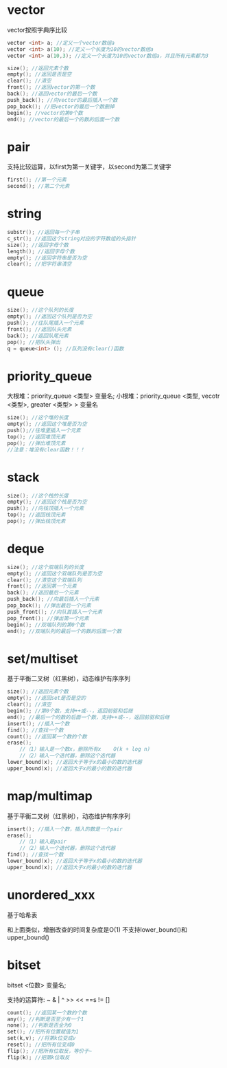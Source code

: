 # vector

vector按照字典序比较

```cpp
vector <int> a; //定义一个vector数组a
vector <int> a(10); //定义一个长度为10的vector数组a
vector <int> a(10,3); //定义一个长度为10的vector数组a，并且所有元素都为3
```

```cpp
size(); //返回元素个数
empty(); //返回是否是空
clear(); //清空
front(); //返回vector的第一个数
back(); //返回vector的最后一个数
push_back(); //向vector的最后插入一个数
pop_back(); //把vector的最后一个数删掉
begin(); //vector的第0个数
end(); //vector的最后一个的数的后面一个数
```

# pair

支持比较运算，以first为第一关键字，以second为第二关键字

```cpp
first(); //第一个元素
second(); //第二个元素
```

# string

```cpp
substr(); //返回每一个子串
c_str(); //返回这个string对应的字符数组的头指针
size(); //返回字母个数
length(); //返回字母个数
empty(); //返回字符串是否为空
clear(); //把字符串清空
```

# queue

```cpp
size(); //这个队列的长度
empty(); //返回这个队列是否为空
push(); //往队尾插入一个元素
front(); //返回队头元素
back(); //返回队尾元素
pop(); //把队头弹出
q = queue<int> (); //队列没有clear()函数
```

# priority_queue

大根堆：priority_queue <类型> 变量名;
小根堆：priority_queue <类型, vecotr <类型>, greater <类型> > 变量名

```cpp
size(); //这个堆的长度
empty(); //返回这个堆是否为空
push();//往堆里插入一个元素
top(); //返回堆顶元素
pop(); //弹出堆顶元素
//注意：堆没有clear函数！！！
```

# stack

```cpp
size(); //这个栈的长度
empty(); //返回这个栈是否为空
push(); //向栈顶插入一个元素
top(); //返回栈顶元素
pop(); //弹出栈顶元素
```

# deque

```cpp
size(); //这个双端队列的长度
empty(); //返回这个双端队列是否为空
clear(); //清空这个双端队列
front(); //返回第一个元素
back(); //返回最后一个元素
push_back(); //向最后插入一个元素
pop_back(); //弹出最后一个元素
push_front(); //向队首插入一个元素
pop_front(); //弹出第一个元素
begin(); //双端队列的第0个数
end(); //双端队列的最后一个的数的后面一个数
```

# set/multiset

 基于平衡二叉树（红黑树），动态维护有序序列

```cpp
size(); //返回元素个数
empty(); //返回set是否是空的
clear(); //清空
begin(); //第0个数，支持++或--，返回前驱和后继
end(); //最后一个的数的后面一个数，支持++或--，返回前驱和后继
insert(); //插入一个数
find(); //查找一个数
count(); //返回某一个数的个数
erase();
	//（1）输入是一个数x，删除所有x    O(k + log n)
	//（2）输入一个迭代器，删除这个迭代器
lower_bound(x); //返回大于等于x的最小的数的迭代器
upper_bound(x); //返回大于x的最小的数的迭代器
```

# map/multimap

 基于平衡二叉树（红黑树），动态维护有序序列

```cpp
insert(); //插入一个数，插入的数是一个pair
erase(); 
    //（1）输入是pair
    //（2）输入一个迭代器，删除这个迭代器
find(); //查找一个数
lower_bound(x); //返回大于等于x的最小的数的迭代器
upper_bound(x); //返回大于x的最小的数的迭代器
```

# unordered_xxx

基于哈希表

和上面类似，增删改查的时间复杂度是O(1)
不支持lower_bound()和upper_bound()

# bitset

bitset <位数> 变量名;

支持的运算符:    ~	&	|	^	>>	<<	==s	!=	[]

```cpp
count(); //返回某一个数的个数
any(); //判断是否至少有一个1
none(); //判断是否全为0
set(); //把所有位置赋值为1
set(k,v); //将第k位变成v
reset(); //把所有位变成0
flip(); //把所有位取反，等价于~
flip(k); //把第k位取反
```

